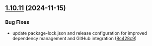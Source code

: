 ## [1.10.11](https://github.com/arpanrec/arpanrec.nebula/compare/1.10.10...1.10.11) (2024-11-15)


### Bug Fixes

* update package-lock.json and release configuration for improved dependency management and GitHub integration ([8c428c9](https://github.com/arpanrec/arpanrec.nebula/commit/8c428c94ba20812d7573c0f3be5b6e32aedde455))
